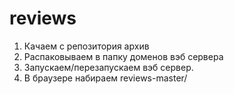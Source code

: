 # reviews
1. Качаем с репозитория архив
2. Распаковываем в папку доменов вэб сервера
3. Запускаем/перезапускаем вэб сервер.
4. В браузере набираем reviews-master/
